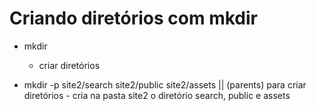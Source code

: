 # Criando diretórios com mkdir

* mkdir
    * criar diretórios

* mkdir -p site2/search site2/public site2/assets || (parents) para criar diretórios - cria na pasta site2 o diretório search, public e assets